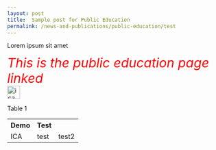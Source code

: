 ```yaml
---
layout: post
title:  Sample post for Public Education
permalink: /news-and-publications/public-education/test
---
```

Lorem ipsum sit amet

<style>
  .TEST{
  
  color:Red;
  Font-size:30px;
  Font-style:italic;
  align:center;
  
  }
  </style>


<div><span class="TEST"> This is the public education page linked </span> </div>

<div>  <img src="{{site.baseurl}}/images/favicon.png" alt="ica logo2" style="height30px; width:30px; align:right;" /> </div>


<p>Table 1</p>
<div> <table>
  <tr>
    <th>Demo</th>
    <th>Test</th> <!-- Table head -->
  </tr>
  <tr>
    <td>ICA</td> 
    <td>test</td>
    <td>test2</td>
  </tr>
</table></div>

